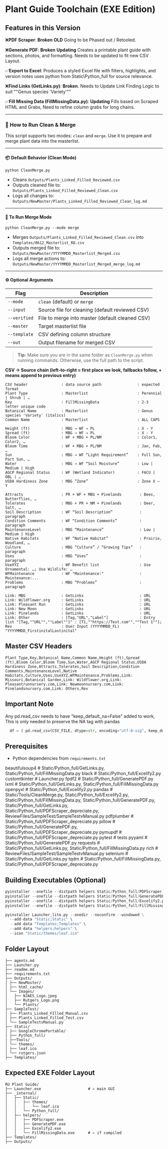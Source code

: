 # Plant Guide Toolchain (EXE Edition)

## Features in this Version

❌**PDF Scraper**: **Broken** **OLD** Going to be Phased out / Retooled. 

❌**Generate PDF**: **Broken** **Updating** Creates a printable plant guide with sections, photos, and formatting. Needs to be updated to fit new CSV Layout. 

✅**Export to Excel**: Produces a styled Excel file with filters, highlights, and version notes uses python from Static\Python_full for source relevance.

❌**Find Links (GetLinks.py)**: **Broken**. Needs to Update Link Finding Logic to suit ""Genus species 'Variety'""

✅**Fill Missing Data (FillMissingData.py)**: **Updating** Fills based on Scraped HTML and Grabs, Need to refine column grabs for long chains. 

---
### 🔄 How to Run Clean & Merge

This script supports two modes: `clean` and `merge`.
Use it to prepare and merge plant data into the masterlist.

---

#### 📦 Default Behavior (Clean Mode)

```
python CleanMerge.py
```

* Cleans `Outputs/Plants_Linked_Filled_Reviewed.csv`
* Outputs cleaned file to: `Outputs/Plants_Linked_Filled_Reviewed_Clean.csv`
* Logs all changes to: `Outputs/NewMaster/Plants_Linked_Filled_Reviewed_Clean_log.md`

---

#### 🔁 To Run Merge Mode

```
python CleanMerge.py --mode merge
```

* Merges `Outputs/Plants_Linked_Filled_Reviewed_Clean.csv`
  into `Templates/0612_Masterlist_RO.csv`
* Outputs merged file to: `Outputs/NewMaster/YYYYMMDD_Masterlist_Merged.csv`
* Logs all merge actions to: `Outputs/NewMaster/YYYYMMDD_Masterlist_Merged_merge_log.md`

---

#### ⚙️ Optional Arguments

| Flag         | Description                                     |
| ------------ | ----------------------------------------------- |
| `--mode`     | `clean` (default) or `merge`                    |
| `--input`    | Source file for cleaning (default reviewed CSV) |
| `--verified` | File to merge into master (default cleaned CSV) |
| `--master`   | Target masterlist file                          |
| `--template` | CSV defining column structure                   |
| `--out`      | Output filename for merged CSV                  |

> **Tip:** Make sure you are in the same folder as `CleanMerge.py` when running commands. Otherwise, use the full path to the script.


**CSV → Source chain (left‑to‑right = first place we look, fallbacks follow, + means append to previous entry)**
```
CSV header               : data source path                : expected format
Plant Type               : Masterlist                      : Perennial | Shrub | …
Key                      : FillMissingData                 : 2-3 letter unique code
Botanical Name           : Masterlist                      : Genus species 'Variety' (italics)
Common Name              : Masterlist                      : ALL CAPS

Height (ft)              : MBG → WF → PL                   : X - Y
Spread (ft)              : MBG → WF → PL                   : X - Y
Bloom Color              : WF + MBG + PL/NM                : Color1, Color2, …
Bloom Time               : WF + MBG + PL/NM                : Jan, Feb, …
Sun                      : MBG → WF “Light Requirement”    : Full Sun, Part Sun, …
Water                    : MBG → WF “Soil Moisture”        : Low | Medium | High
AGCP Regional Status     : WF (Wetland Indicator)          : FACU | OBL | …
USDA Hardiness Zone      : MBG “Zone”                      : Zone X – Y

Attracts                 : PR + WF + MBG + Pinelands        : Bees, Butterflies, …
Tolerates                : MBG + PR + NM + Pinelands        : Deer, Salt, …
Soil Description         : WF “Soil Description”            : paragraph
Condition Comments       : WF “Condition Comments”          : paragraph
MaintenanceLevel         : MBG “Maintenance”                : Low | Medium | High
Native Habitats          : WF “Native Habitat”              : Prairie, Woodland, …
Culture                  : MBG “Culture” / “Growing Tips”   : paragraph
Uses                     : MBG “Uses”                       : paragraph
UseXYZ                   : WF Benefit list                  : Use Ornamental: …; Use Wildlife: …
WFMaintenance            : WF "Maintenance:"                : Maintenance:... 
Problems                 : MBG “Problems”                   : paragraph

Link: MBG                : GetLinks                         : URL
Link: Wildflower.org     : GetLinks                         : URL
Link: Pleasant Run       : GetLinks                         : URL
Link: New Moon           : GetLinks                         : URL
Link: Pinelands          : GetLinks                         : URL
Link: Other              : [Tag,"URL","Label"]              : Entry list "[Tag,""URL"",""Label""]" : [T1,""https://Test.com"",""Test 1""];
Rev                      : User Input (YYYYMMDD_FL)         : "YYYYMMDD_FirstinitalLastinital" 
```

## Master CSV Headers

```csv
Plant Type,Key,Botanical Name,Common Name,Height (ft),Spread (ft),Bloom Color,Bloom Time,Sun,Water,AGCP Regional Status,USDA Hardiness Zone,Attracts,Tolerates,Soil Description,Condition Comments,MaintenanceLevel,Native Habitats,Culture,Uses,UseXYZ,WFMaintenance,Problems,Link: Missouri,Botanical Garden,Link: Wildflower.org,Link: Pleasantrunnursery.com,Link: Newmoonnursery.com,Link: Pinelandsnursery.com,Link: Others,Rev
```

## Important Note

Any pd.read_csv needs to have "keep_default_na=False" added to work, This is only needed to preserve the NA tag with pandas 

```python
  df = ( pd.read_csv(CSV_FILE, dtype=str, encoding="utf-8-sig", keep_default_na=False,  ).fillna("") )
```

## Prerequisites
* Python dependencies from `requirements.txt`

beautifulsoup4  # Static/Python_full/GetLinks.py, Static/Python_full/FillMissingData.py
black  # Static/Python_full/Excelify2.py
customtkinter  # Launcher.py
fpdf2  # Static/Python_full/GeneratePDF.py
lxml  # Static/Python_full/GetLinks.py, Static/Python_full/FillMissingData.py
openpyxl  # Static/Python_full/Excelify2.py
pandas  # Static/Tools/CleanMerge.py, Static/Python_full/Excelify2.py, Static/Python_full/FillMissingData.py, Static/Python_full/GeneratePDF.py, Static/Python_full/GetLinks.py, Static/Python_full/PDFScraper_depreciate.py, ReviewFiles/SampleTest/SampleTestvManual.py
pdfplumber  # Static/Python_full/PDFScraper_depreciate.py
pillow  # Static/Python_full/GeneratePDF.py, Static/Python_full/PDFScraper_depreciate.py
pymupdf  # Static/Python_full/PDFScraper_depreciate.py
pytest  # tests
pyyaml  # Static/Python_full/GeneratePDF.py
requests  # Static/Python_full/GetLinks.py, Static/Python_full/FillMissingData.py
rich  # ReviewFiles/SampleTest/SampleTestvManual.py
selenium  # Static/Python_full/GetLinks.py
tqdm  # Static/Python_full/FillMissingData.py, Static/Python_full/PDFScraper_depreciate.py


## Building Executables (Optional)

```python
pyinstaller --onefile --distpath helpers Static/Python_full/PDFScraper.py
pyinstaller --onefile --distpath helpers Static/Python_full/GeneratePDF.py
pyinstaller --onefile --distpath helpers Static/Python_full/Excelify2.py
pyinstaller --onefile --distpath helpers Static/Python_full/FillMissingData.py

pyinstaller Launcher_lite.py --onedir --noconfirm --windowed \
  --add-data "Static;Static" \
  --add-data "Templates;Templates" \
  --add-data "helpers;helpers" \
  --icon "Static/themes/leaf.ico"
```

## Folder Layout
```
├── agents.md
├── Launcher.py
├── readme.md
├── requirements.txt
├── Outputs/
| ├── NewMaster/
│ ├── html_cache/
│ └── Images/
│   ├── NJAES_Logo.jpeg
│   ├── Rutgers_Logo.png
│   └── Plants/
├── SampleTest/
│ ├── Plants_Linked_FIlled_Manual.csv
│ ├── Plants_Linked_Filled_Test.csv
│ └── SampleTestvManual.py
├── Static/
│ ├── GoogleChromePortable/
│ ├── Python_full/
| ├──Tools/
│ └── themes/
│ ├── leaf.ico
│ └── rutgers.json
├── Templates/

```

## Expected EXE Folder Layout

```
RU Plant Guide/
├── Launcher.exe                     # ← main GUI
├── _internal/
│   ├── Static/
│   │   ├── themes/
│   │   │   └── leaf.ico
│   │   └── Python_full/
│   ├── helpers/
│   │   ├── PDFScraper.exe
│   │   ├── GeneratePDF.exe
│   │   ├── Excelify2.exe
│   │   └── FillMissingData.exe      # ← if compiled
├── Templates/
├── Outputs/
```
